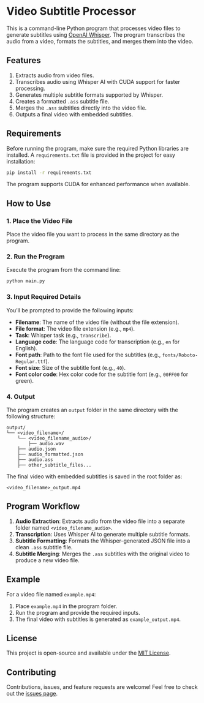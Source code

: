 # Video Subtitle Processor

This is a command-line Python program that processes video files to generate subtitles using [OpenAI Whisper](https://github.com/openai/whisper). The program transcribes the audio from a video, formats the subtitles, and merges them into the video.

## Features

1. Extracts audio from video files.
2. Transcribes audio using Whisper AI with CUDA support for faster processing.
3. Generates multiple subtitle formats supported by Whisper.
4. Creates a formatted `.ass` subtitle file.
5. Merges the `.ass` subtitles directly into the video file.
6. Outputs a final video with embedded subtitles.

## Requirements

Before running the program, make sure the required Python libraries are installed. A `requirements.txt` file is provided in the project for easy installation:

```bash
pip install -r requirements.txt
```

The program supports CUDA for enhanced performance when available.

## How to Use

### 1. Place the Video File
Place the video file you want to process in the same directory as the program.

### 2. Run the Program
Execute the program from the command line:

```bash
python main.py
```

### 3. Input Required Details
You’ll be prompted to provide the following inputs:
- **Filename**: The name of the video file (without the file extension).
- **File format**: The video file extension (e.g., `mp4`).
- **Task**: Whisper task (e.g., `transcribe`).
- **Language code**: The language code for transcription (e.g., `en` for English).
- **Font path**: Path to the font file used for the subtitles (e.g., `fonts/Roboto-Regular.ttf`).
- **Font size**: Size of the subtitle font (e.g., `40`).
- **Font color code**: Hex color code for the subtitle font (e.g., `00FF00` for green).

### 4. Output
The program creates an `output` folder in the same directory with the following structure:
```
output/
└── <video_filename>/
    └── <video_filename_audio>/
        ├── audio.wav
    ├── audio.json
    ├── audio_formatted.json
    ├── audio.ass
    ├── other_subtitle_files...
```

The final video with embedded subtitles is saved in the root folder as:
```
<video_filename>_output.mp4
```

## Program Workflow

1. **Audio Extraction**: Extracts audio from the video file into a separate folder named `<video_filename_audio>`.
2. **Transcription**: Uses Whisper AI to generate multiple subtitle formats.
3. **Subtitle Formatting**: Formats the Whisper-generated JSON file into a clean `.ass` subtitle file.
4. **Subtitle Merging**: Merges the `.ass` subtitles with the original video to produce a new video file.

## Example

For a video file named `example.mp4`:

1. Place `example.mp4` in the program folder.
2. Run the program and provide the required inputs.
3. The final video with subtitles is generated as `example_output.mp4`.

## License

This project is open-source and available under the [MIT License](LICENSE).

## Contributing

Contributions, issues, and feature requests are welcome! Feel free to check out the [issues page](https://github.com/your-repo-link/issues).

